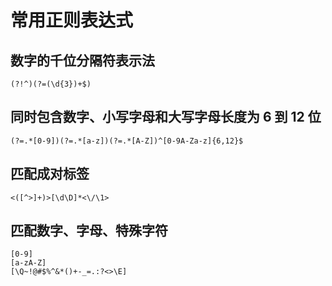 # 常用正则表达式

## 数字的千位分隔符表示法

`(?!^)(?=(\d{3})+$)`

## 同时包含数字、小写字母和大写字母长度为 6 到 12 位

`(?=.*[0-9])(?=.*[a-z])(?=.*[A-Z])^[0-9A-Za-z]{6,12}$`

## 匹配成对标签

`<([^>]+)>[\d\D]*<\/\1>`

## 匹配数字、字母、特殊字符

```
[0-9]
[a-zA-Z]
[\Q~!@#$%^&*()+-_=.:?<>\E]
```
